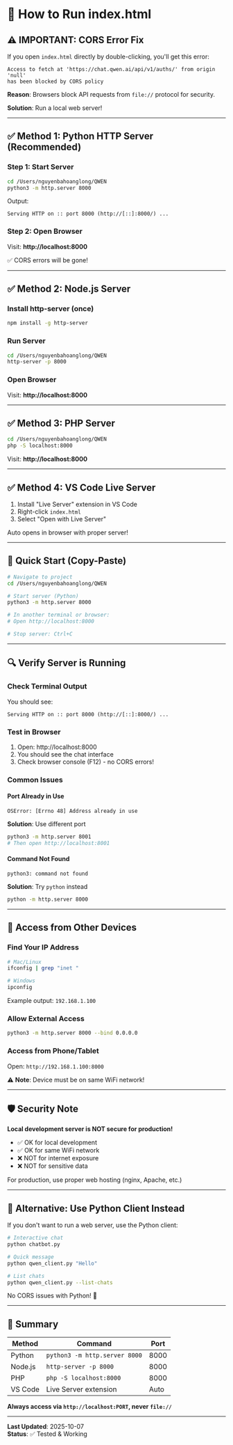 # 🚀 How to Run index.html

## ⚠️ IMPORTANT: CORS Error Fix

If you open `index.html` directly by double-clicking, you'll get this error:

```
Access to fetch at 'https://chat.qwen.ai/api/v1/auths/' from origin 'null' 
has been blocked by CORS policy
```

**Reason**: Browsers block API requests from `file://` protocol for security.

**Solution**: Run a local web server!

---

## ✅ Method 1: Python HTTP Server (Recommended)

### Step 1: Start Server

```bash
cd /Users/nguyenbahoanglong/QWEN
python3 -m http.server 8000
```

Output:
```
Serving HTTP on :: port 8000 (http://[::]:8000/) ...
```

### Step 2: Open Browser

Visit: **http://localhost:8000**

✅ CORS errors will be gone!

---

## ✅ Method 2: Node.js Server

### Install http-server (once)

```bash
npm install -g http-server
```

### Run Server

```bash
cd /Users/nguyenbahoanglong/QWEN
http-server -p 8000
```

### Open Browser

Visit: **http://localhost:8000**

---

## ✅ Method 3: PHP Server

```bash
cd /Users/nguyenbahoanglong/QWEN
php -S localhost:8000
```

Visit: **http://localhost:8000**

---

## ✅ Method 4: VS Code Live Server

1. Install "Live Server" extension in VS Code
2. Right-click `index.html`
3. Select "Open with Live Server"

Auto opens in browser with proper server!

---

## 🎯 Quick Start (Copy-Paste)

```bash
# Navigate to project
cd /Users/nguyenbahoanglong/QWEN

# Start server (Python)
python3 -m http.server 8000

# In another terminal or browser:
# Open http://localhost:8000

# Stop server: Ctrl+C
```

---

## 🔍 Verify Server is Running

### Check Terminal Output

You should see:
```
Serving HTTP on :: port 8000 (http://[::]:8000/) ...
```

### Test in Browser

1. Open: http://localhost:8000
2. You should see the chat interface
3. Check browser console (F12) - no CORS errors!

### Common Issues

#### Port Already in Use

```
OSError: [Errno 48] Address already in use
```

**Solution**: Use different port
```bash
python3 -m http.server 8001
# Then open http://localhost:8001
```

#### Command Not Found

```
python3: command not found
```

**Solution**: Try `python` instead
```bash
python -m http.server 8000
```

---

## 📱 Access from Other Devices

### Find Your IP Address

```bash
# Mac/Linux
ifconfig | grep "inet "

# Windows
ipconfig
```

Example output: `192.168.1.100`

### Allow External Access

```bash
python3 -m http.server 8000 --bind 0.0.0.0
```

### Access from Phone/Tablet

Open: `http://192.168.1.100:8000`

⚠️ **Note**: Device must be on same WiFi network!

---

## 🛡️ Security Note

**Local development server is NOT secure for production!**

- ✅ OK for local development
- ✅ OK for same WiFi network
- ❌ NOT for internet exposure
- ❌ NOT for sensitive data

For production, use proper web hosting (nginx, Apache, etc.)

---

## 🎨 Alternative: Use Python Client Instead

If you don't want to run a web server, use the Python client:

```bash
# Interactive chat
python chatbot.py

# Quick message
python qwen_client.py "Hello"

# List chats
python qwen_client.py --list-chats
```

No CORS issues with Python! 🐍

---

## 📝 Summary

| Method | Command | Port |
|--------|---------|------|
| Python | `python3 -m http.server 8000` | 8000 |
| Node.js | `http-server -p 8000` | 8000 |
| PHP | `php -S localhost:8000` | 8000 |
| VS Code | Live Server extension | Auto |

**Always access via `http://localhost:PORT`, never `file://`**

---

**Last Updated**: 2025-10-07  
**Status**: ✅ Tested & Working
